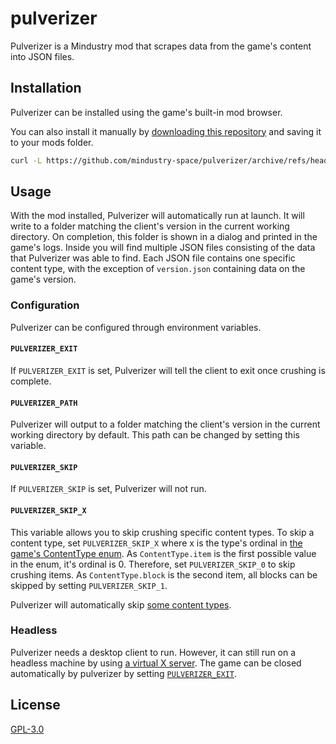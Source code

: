 # pulverizer

Pulverizer is a Mindustry mod that scrapes data from the game's content into JSON files.

## Installation

Pulverizer can be installed using the game's built-in mod browser.

You can also install it manually by [downloading this repository](https://github.com/mindustry-space/pulverizer/archive/refs/heads/main.zip) and saving it to your mods folder.

```sh
curl -L https://github.com/mindustry-space/pulverizer/archive/refs/heads/main.zip > ~/.local/share/Mindustry/mods/pulverizer.zip
```

## Usage

With the mod installed, Pulverizer will automatically run at launch. It will write to a folder matching the client's version in the current working directory. On completion, this folder is shown in a dialog and printed in the game's logs. Inside you will find multiple JSON files consisting of the data that Pulverizer was able to find. Each JSON file contains one specific content type, with the exception of `version.json` containing data on the game's version.

### Configuration

Pulverizer can be configured through environment variables.

#### `PULVERIZER_EXIT`

If `PULVERIZER_EXIT` is set, Pulverizer will tell the client to exit once crushing is complete.

#### `PULVERIZER_PATH`

Pulverizer will output to a folder matching the client's version in the current working directory by default. This path can be changed by setting this variable.

#### `PULVERIZER_SKIP`

If `PULVERIZER_SKIP` is set, Pulverizer will not run.

#### `PULVERIZER_SKIP_X`

This variable allows you to skip crushing specific content types. To skip a content type, set `PULVERIZER_SKIP_X` where x is the type's ordinal in [the game's ContentType enum](https://github.com/anuken/mindustry/blob/master/core/src/mindustry/ctype/ContentType.java). As `ContentType.item` is the first possible value in the enum, it's ordinal is 0. Therefore, set `PULVERIZER_SKIP_0` to skip crushing items. As `ContentType.block` is the second item, all blocks can be skipped by setting `PULVERIZER_SKIP_1`.

Pulverizer will automatically skip [some content types](https://github.com/mindustry-space/pulverizer/blob/main/scripts/main.js#L5).

### Headless

Pulverizer needs a desktop client to run. However, it can still run on a headless machine by using [a virtual X server](https://man.archlinux.org/man/xvfb-run.1.en). The game can be closed automatically by pulverizer by setting [`PULVERIZER_EXIT`](#pulverizer_exit).

## License

[GPL-3.0](LICENSE)
